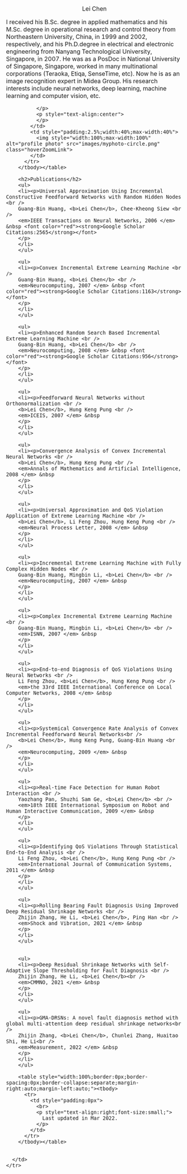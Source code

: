 <!DOCTYPE HTML>
<html lang="en"><head><meta http-equiv="Content-Type" content="text/html; charset=UTF-8">

  <title><h1>Lei Chen</h1></title>
  
  
  
  <meta name="author" content="Lei Chen">
  <meta name="viewport" content="width=device-width, initial-scale=1">
  
  <link rel="stylesheet" type="text/css" href="stylesheet.css">
</head>

<body>
  <table style="width:100%;max-width:800px;border:0px;border-spacing:0px;border-collapse:separate;margin-right:auto;margin-left:auto;"><tbody>
    <tr style="padding:0px">
      <td style="padding:0px">
        <table style="width:100%;border:0px;border-spacing:0px;border-collapse:separate;margin-right:auto;margin-left:auto;"><tbody>
          <tr style="padding:0px">
            <td style="padding:2.5%;width:63%;vertical-align:middle">
              <p style="text-align:center">
                <name>Lei Chen</name>
              </p>
              <p>
                I received his B.Sc. degree in applied mathematics and his M.Sc. degree in operational research and control theory from Northeastern University, China, in 1999 and 2002, respectively, and his Ph.D.degree in electrical and electronic engineering from Nanyang Technological University, Singapore, in 2007. He was as a PosDoc in National University of Singapore, Singapore, worked in many multinational corporations (Teraoka, Etiqa, SenseTime, etc). Now he is as an image recognition expert in Midea Group. His research interests include neural networks, deep learning, machine learning and computer vision, etc.
				  
              </p>
              <p style="text-align:center">
              </p>
            </td>
            <td style="padding:2.5%;width:40%;max-width:40%">
              <img style="width:100%;max-width:100%" alt="profile photo" src="images/myphoto-circle.png" class="hoverZoomLink">
            </td>
          </tr>
        </tbody></table>
		
		<h2>Publications</h2>
		<ul>
		<li><p>Universal Approximation Using Incremental Constructive Feedforward Networks with Random Hidden Nodes <br />
		Guang-Bin Huang, <b>Lei Chen</b>, Chee-Kheong Siew <br />
		<em>IEEE Transactions on Neural Networks, 2006 </em> &nbsp <font color="red"><strong>Google Scholar Citations:2565</strong></font>
		</p>
		</li>
		</ul>
		
		<ul>
		<li><p>Convex Incremental Extreme Learning Machine <br />
		Guang-Bin Huang, <b>Lei Chen</b> <br />
		<em>Neurocomputing, 2007 </em> &nbsp <font color="red"><strong>Google Scholar Citations:1163</strong></font>
		</p>
		</li>
		</ul>

		<ul>
		<li><p>Enhanced Random Search Based Incremental Extreme Learning Machine <br />
		Guang-Bin Huang, <b>Lei Chen</b> <br />
		<em>Neurocomputing, 2008 </em> &nbsp <font color="red"><strong>Google Scholar Citations:956</strong></font>
		</p>
		</li>
		</ul>

		<ul>
		<li><p>Feedforward Neural Networks without Orthonormalization <br />
		<b>Lei Chen</b>, Hung Keng Pung <br />
		<em>ICEIS, 2007 </em> &nbsp 
		</p>
		</li>
		</ul>

		<ul>
		<li><p>Convergence Analysis of Convex Incremental Neural Networks <br />
		<b>Lei Chen</b>, Hung Keng Pung <br />
		<em>Annals of Mathematics and Artificial Intelligence, 2008 </em> &nbsp 
		</p>
		</li>
		</ul>
		
		<ul>
		<li><p>Universal Approximation and QoS Violation Application of Extreme Learning Machine <br />
		<b>Lei Chen</b>, Li Feng Zhou, Hung Keng Pung <br />
		<em>Neural Process Letter, 2008 </em> &nbsp 
		</p>
		</li>
		</ul>

		<ul>
		<li><p>Incremental Extreme Learning Machine with Fully Complex Hidden Nodes <br />
		Guang-Bin Huang, Mingbin Li, <b>Lei Chen</b> <br />
		<em>Neurocomputing, 2007 </em> &nbsp 
		</p>
		</li>
		</ul>
		
		<ul>
		<li><p>Complex Incremental Extreme Learning Machine <br />
		Guang-Bin Huang, Mingbin Li, <b>Lei Chen</b> <br />
		<em>ISNN, 2007 </em> &nbsp 
		</p>
		</li>
		</ul>		

		<ul>
		<li><p>End-to-end Diagnosis of QoS Violations Using Neural Networks <br />
		Li Feng Zhou, <b>Lei Chen</b>, Hung Keng Pung <br />
		<em>the 33rd IEEE International Conference on Local Computer Networks, 2008 </em> &nbsp 
		</p>
		</li>
		</ul>	

		<ul>
		<li><p>Systemical Convergence Rate Analysis of Convex Incremental Feedforward Neural Networks<br />
		<b>Lei Chen</b>, Hung Keng Pung, Guang-Bin Huang <br />
		<em>Neurocomputing, 2009 </em> &nbsp 
		</p>
		</li>
		</ul>
		
		<ul>
		<li><p>Real-time Face Detection for Human Robot Interaction <br />
		Yaozhang Pan, Shuzhi Sam Ge, <b>Lei Chen</b> <br />
		<em>18th IEEE International Symposium on Robot and Human Interactive Communication, 2009 </em> &nbsp 
		</p>
		</li>
		</ul>	

		<ul>
		<li><p>Identifying QoS Violations Through Statistical End-to-End Analysis <br />
		Li Feng Zhou, <b>Lei Chen</b>, Hung Keng Pung <br />
		<em>International Journal of Communication Systems, 2011 </em> &nbsp 
		</p>
		</li>
		</ul>	
		
		<ul>
		<li><p>Rolling Bearing Fault Diagnosis Using Improved Deep Residual Shrinkage Networks <br />
		Zhijin Zhang, He Li, <b>Lei Chen</b>, Ping Han <br />
		<em>Shock and Vibration, 2021 </em> &nbsp 
		</p>
		</li>
		</ul>


		<ul>
		<li><p>Deep Residual Shrinkage Networks with Self-Adaptive Slope Thresholding for Fault Diagnosis <br />
		Zhijin Zhang, He Li, <b>Lei Chen</b><br />
		<em>CMMNO, 2021 </em> &nbsp 
		</p>
		</li>
		</ul>

		<ul>
		<li><p>GMA-DRSNs: A novel fault diagnosis method with global multi-attention deep residual shrinkage networks<br />
		Zhijin Zhang, <b>Lei Chen</b>, Chunlei Zhang, Huaitao Shi, He Li<br />
		<em>Measurement, 2022 </em> &nbsp 
		</p>
		</li>
		</ul>

        <table style="width:100%;border:0px;border-spacing:0px;border-collapse:separate;margin-right:auto;margin-left:auto;"><tbody>
          <tr>
            <td style="padding:0px">
              <br>
              <p style="text-align:right;font-size:small;">
                Last updated in Mar 2022.
              </p>
            </td>
          </tr>
        </tbody></table>		


      </td>
    </tr>
  </table>
</body>

</html>
